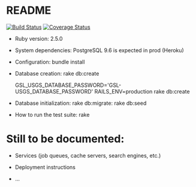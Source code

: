 # README

[![Build Status](http://travis-ci.org/Limnogirl90/gsl-usgs.svg?branch=master)](https://travis-ci.org/Limnogirl90/gsl-usgs) [![Coverage Status](http://coveralls.io/repos/github/Limnogirl90/gsl-usgs/badge.svg?branch=master)](https://coveralls.io/github/Limnogirl90/gsl-usgs?branch=master)

* Ruby version: 2.5.0

* System dependencies: PostgreSQL 9.6 is expected in prod (Heroku)

* Configuration: bundle install

* Database creation: rake db:create

    GSL_USGS_DATABASE_PASSWORD='GSL-USGS_DATABASE_PASSWORD' RAILS_ENV=production rake db:create


* Database initialization: rake db:migrate: rake db:seed

* How to run the test suite: rake

# Still to be documented:

* Services (job queues, cache servers, search engines, etc.)

* Deployment instructions

* ...
